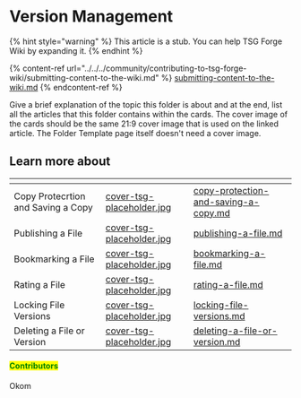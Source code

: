 # Version Management

{% hint style="warning" %}
This article is a stub. You can help TSG Forge Wiki by expanding it.
{% endhint %}

{% content-ref url="../../../community/contributing-to-tsg-forge-wiki/submitting-content-to-the-wiki.md" %}
[submitting-content-to-the-wiki.md](../../../community/contributing-to-tsg-forge-wiki/submitting-content-to-the-wiki.md)
{% endcontent-ref %}



Give a brief explanation of the topic this folder is about and at the end, list all the articles that this folder contains within the cards. The cover image of the cards should be the same 21:9 cover image that is used on the linked article. The Folder Template page itself doesn't need a cover image.



## Learn more about

<table data-view="cards"><thead><tr><th></th><th data-hidden data-card-cover data-type="files"></th><th data-hidden data-card-target data-type="content-ref"></th></tr></thead><tbody><tr><td>Copy Protecrtion and Saving a Copy</td><td><a href="../../../.gitbook/assets/cover-tsg-placeholder.jpg">cover-tsg-placeholder.jpg</a></td><td><a href="copy-protection-and-saving-a-copy.md">copy-protection-and-saving-a-copy.md</a></td></tr><tr><td>Publishing a File</td><td><a href="../../../.gitbook/assets/cover-tsg-placeholder.jpg">cover-tsg-placeholder.jpg</a></td><td><a href="publishing-a-file.md">publishing-a-file.md</a></td></tr><tr><td>Bookmarking a File</td><td><a href="../../../.gitbook/assets/cover-tsg-placeholder.jpg">cover-tsg-placeholder.jpg</a></td><td><a href="bookmarking-a-file.md">bookmarking-a-file.md</a></td></tr><tr><td>Rating a File</td><td><a href="../../../.gitbook/assets/cover-tsg-placeholder.jpg">cover-tsg-placeholder.jpg</a></td><td><a href="rating-a-file.md">rating-a-file.md</a></td></tr><tr><td>Locking File Versions</td><td><a href="../../../.gitbook/assets/cover-tsg-placeholder.jpg">cover-tsg-placeholder.jpg</a></td><td><a href="locking-file-versions.md">locking-file-versions.md</a></td></tr><tr><td>Deleting a File or Version</td><td><a href="../../../.gitbook/assets/cover-tsg-placeholder.jpg">cover-tsg-placeholder.jpg</a></td><td><a href="deleting-a-file-or-version.md">deleting-a-file-or-version.md</a></td></tr></tbody></table>



#### <mark style="color:green;">Contributors</mark>

Okom
